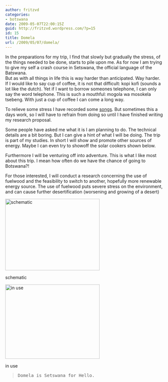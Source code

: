 ```yaml
---
author: fritzvd
categories:
- botswana
date: 2009-05-07T22:00:15Z
guid: http://fritzvd.wordpress.com/?p=15
id: 15
title: Domela
url: /2009/05/07/domela/
---
```


<p style="text-align:left;">
  In the preparations for my trip, I find that slowly but gradually the stress, of the things needed to be done, starts to pile upon me. As for now I am trying to give my self a crash course in Setswana, the official language of the Batswana.<br /> But as with all things in life this is way harder than anticipated. Way harder. If I would like to say cup of coffee, it is not that difficult: kopi kofi (sounds a lot like the dutch). Yet if I want to borrow someones telephone, I can only say the word telephone. This is such a mouthful: mogola wa mosokela tsebeng. With just a cup of coffee I can come a long way.
</p>

<p style="text-align:left;">
  To relieve some stress I have recorded some <a title="music" href="http://last.fm/music/Phritz" target="_blank">songs</a>. But sometimes this a days work, so I will have to refrain from doing so until I have finished writing my research proposal.
</p>

<p style="text-align:left;">
  Some people have asked me what it is I am planning to do. The technical details are a bit boring. But I can give a hint of what I will be doing. The trip is part of my studies. In short I will show and promote other sources of energy. Maybe I can even try to showoff the solar cookers shown below.
</p>

<p style="text-align:left;">
  Furthermore I will be venturing off into adventure. This is what I like most about this trip. I mean how often do we have the chance of going to Botswana?!
</p>

For those interested, I will conduct a research concerning the use of fuelwood and the feasibility to switch to another, hopefully more renewable energy source. The use of fuelwood puts severe stress on the environment, and can cause further desertification (worsening and growing of a desert)

<div id="attachment_16" style="width: 310px" class="wp-caption alignleft">
  <img class="size-medium wp-image-16" title="solarcookersillustration" src="http://fritzvd.files.wordpress.com/2009/05/solarcookersillustration.gif?w=300" alt="schematic" width="300" height="228" />
  
  <p class="wp-caption-text">
    schematic
  </p>
</div>

<div id="attachment_17" style="width: 310px" class="wp-caption alignnone">
  <img class="size-medium wp-image-17" title="fun-panel-las-image" src="http://fritzvd.files.wordpress.com/2009/05/fun-panel-las-image.jpg?w=300" alt="in use" width="300" height="237" />
  
  <p class="wp-caption-text">
    in use
  </p>
</div>

> <pre>Domela is Setswana for Hello.</code></pre>